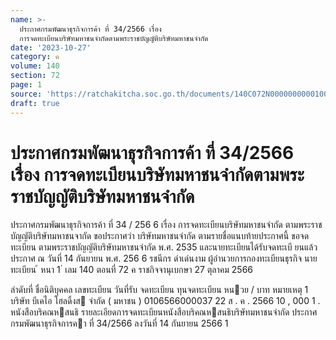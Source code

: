 ```yaml
---
name: >-
  ประกาศกรมพัฒนาธุรกิจการค้า ที่ 34/2566 เรื่อง
  การจดทะเบียนบริษัทมหาชนจำกัดตามพระราชบัญญัติบริษัทมหาชนจำกัด
date: '2023-10-27'
category: ค
volume: 140
section: 72
page: 1
source: 'https://ratchakitcha.soc.go.th/documents/140C072N0000000000100.pdf'
draft: true
---
```


# ประกาศกรมพัฒนาธุรกิจการค้า ที่ 34/2566 เรื่อง การจดทะเบียนบริษัทมหาชนจำกัดตามพระราชบัญญัติบริษัทมหาชนจำกัด

ประกาศกรมพัฒนาธุรกิจการค้า ที่ 34 / 256 6 เรื่อง การจดทะเบียนบริษัทมหาชนจำกัด ตามพระราชบัญญัติบริษัทมหาชนจากัด ขอประกาศว่า บริษัทมหาชนจำกัด ตามรายชื่อแนบท้ายประกาศนี้ ขอจดทะเบียน ตามพระราชบัญญัติบริษัทมหาชนจำกัด พ.ศ. 2535 และนายทะเบียนได้รับจดทะเบี ยนแล้ว ประกาศ ณ วันที่ 14 กันยายน พ.ศ. 256 6 รชนีกร ดำเด่นงาม ผู้อำนวยการกองทะเบียนธุรกิจ นายทะเบียน ้ หนา 1 ่ เลม 140 ตอนที่ 72 ค ราชกิจจานุเบกษา 27 ตุลาคม 2566

ลําดับที่ ชื่อนิติบุคคล เลขทะเบียน วันที่รับ จดทะเบียน ทุนจดทะเบียน หนวย / บาท หมายเหตุ 1 บริษัท บีเคไอ โฮลดิ้งส จํากัด ( มหาชน ) 0106566000037 22 ส . ค . 2566 10 , 000 1 . หนังสือบริคณหสนธิ รายละเอียดการจดทะเบียนหนังสือบริคณหสนธิบริษัทมหาชนจํากัด ประกาศกรมพัฒนาธุรกิจการคา ที่ 34/2566 ลงวันที่ 14 กันยายน 2566 1
